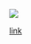 ![](https://www.youtube.com/watch?v=6OcMFclt_6U&list=PLukI021tlKTPg5Bcb92sC1vYmM-9rieXW&index=2)

[link](https://drive.google.com/drive/folders/1QHBvaQE_5QeWUi5W0ZP3IyamKIb3hpf9)
